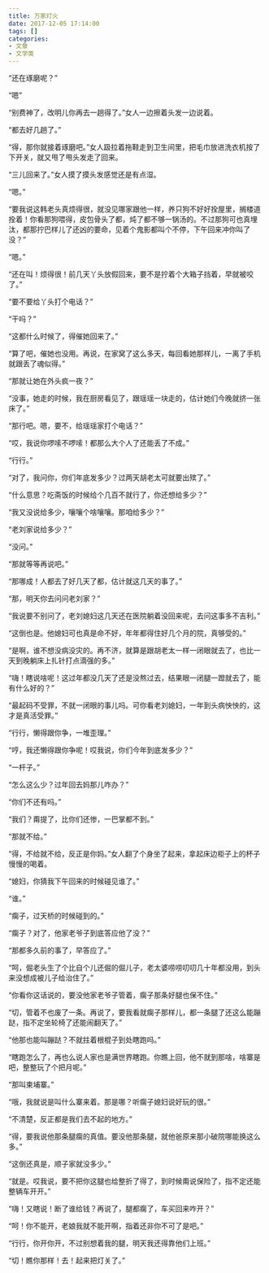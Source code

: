 ```yaml
---
title: 万家灯火
date: 2017-12-05 17:14:00
tags: []
categories: 
- 文章
- 文学类
---
```


“还在琢磨呢？”

“嗯”

“别费神了，改明儿你再去一趟得了。”女人一边擦着头发一边说着。

“都去好几趟了。”

“得，那你就接着琢磨吧。”女人趿拉着拖鞋走到卫生间里，把毛巾放进洗衣机按了下开关，就又甩了甩头发走了回来。

“三儿回来了。”女人摸了摸头发感觉还是有点湿。

“嗯。”

“要我说这韩老头真烦得很，就没见哪家跟他一样，养只狗不好好拴屋里，搁楼道拴着！你看那狗喂得，皮包骨头了都，炖了都不够一锅汤的。不过那狗可也真埋汰，都那拧巴样儿了还凶的要命，见着个鬼影都叫个不停，下午回来冲你叫了没？”

“嗯。”

“还在叫！烦得很！前几天丫头放假回来，要不是拧着个大箱子挡着，早就被咬了。”

“要不要给丫头打个电话？”

“干吗？”

“这都什么时候了，得催她回来了。”

“算了吧，催她也没用。再说，在家窝了这么多天，每回看她那样儿，一离了手机就跟丢了魂似得。”

“那就让她在外头疯一夜？”

“没事，她走的时候，我在厨房看见了，跟瑶瑶一块走的，估计她们今晚就挤一张床了。”

“那行吧。嗯，要不，给瑶瑶家打个电话？”

“哎，我说你啰嗦不啰嗦！都那么大个人了还能丢了不成。”

“行行。”

“对了，我问你，你们年底发多少？过两天胡老太可就要出殡了。”

“什么意思？吃斋饭的时候给个几百不就行了，你还想给多少？”

“我又没说给多少，嚷嚷个啥嚷嚷。那咱给多少？”

“老刘家说给多少？”

“没问。”

“那就等等再说吧。”

“那哪成！人都去了好几天了都，估计就这几天的事了。”

“那，明天你去问问老刘家？”

“我说要不别问了，老刘媳妇这几天还在医院躺着没回来呢，去问这事多不吉利。”

“这倒也是。他媳妇可也真是命不好，年年都得住好几个月的院，真够受的。”

“是啊，谁不想没病没灾的。再不济，就算是跟胡老太一样一闭眼就去了，也比一天到晚躺床上扎针打点滴强的多。”

“嗨！瞎说啥呢！这过年都没几天了还是没熬过去，结果眼一闭腿一蹬就去了，能有什么好的？”

“最起码不受罪，不就一闭眼的事儿吗。可你看老刘媳妇，一年到头病怏怏的，这才是真活受罪。”

“行行，懒得跟你争，一堆歪理。”

“哼，我还懒得跟你争呢！哎我说，你们今年到底发多少？”

“一杆子。”

“怎么这么少？过年回去妈那儿咋办？”

“你们不还有吗。”

“我们？甭提了，比你们还惨，一巴掌都不到。”

“那就不给。”

“得，不给就不给，反正是你妈。”女人翻了个身坐了起来，拿起床边柜子上的杯子慢慢的喝着。

“媳妇，你猜我下午回来的时候碰见谁了。”

“谁。”

“瘸子，过天桥的时候碰到的。”

“瘸子？对了，他家老爷子到底答应他了没？”

“那都多久前的事了，早答应了。”

“呵，倔老头生了个比自个儿还倔的倔儿子，老太婆唠唠叨叨几十年都没用，到头来没想成被儿子给治住了。”

“你看你这话说的，要没他家老爷子管着，瘸子那条好腿也保不住。”

“切，管着不也废了一条。再说了，要我看就瘸子那样儿，都一条腿了还这么能蹦跶，指不定坐轮椅了还能闹翻天了。”

“他那也能叫蹦跶？不就拄着根棍子到处瞎跑吗。”

“瞎跑怎么了，再也么说人家也是满世界瞎跑。你瞧上回，他不就到那啥，啥寨是吧，整整玩了个把月呢。”

“那叫柬埔寨。”

“哦，我就说是叫什么寨来着。那是哪？听瘸子媳妇说好玩的很。”

“不清楚，反正都是我们去不起的地方。”

“得，要我说他那条腿瘸的真值。要没他那条腿，就他爸原来那小破院哪能换这么多。”

“这倒还真是，顺子家就没多少。”

“就是。哎我说，要不把你这腿也给整折了得了，到时候甭说保险了，指不定还能整辆车开开。”

“嗨！又瞎说！断了谁给钱？再说了，腿都瘸了，车买回来咋开？”

“呵！你不能开，老娘我就不能开啊，指着还非你不可了是吧。”

“行行，你开你开，不过别想着我的腿，明天我还得靠他们上班。”

“切！瞧你那样！去！起来把灯关了。”